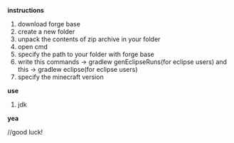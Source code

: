 **instructions**
1. download forge base
2. create a new folder
3. unpack the contents of zip archive in your folder
4. open cmd
5. specify the path to your folder with forge base
6. write this commands -> gradlew genEclipseRuns(for eclipse users) and this -> gradlew eclipse(for eclipse users) 
7. specify the minecraft version

**use**
1. jdk 

**yea**

//good luck!
